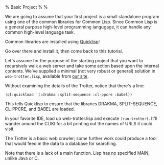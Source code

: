 % Basic Project
%
%

We are going to assume that your first project is a small standalone
program using one of the common libraries for Common Lisp. Since
Common Lisp is a general purpose high-level programming langugage, it
can handle any common high-level language task.

Common libraries are installed using [Quicklisp][Quicklisp]!

Go over there and install it, then come back to this tutorial.


Let's assume for the purpose of the starting project that you want to
recursively walk a web server and take some action based upon the
internal contents. We've supplied a minimal (not very robust or
general) solution in `web-trotter.lisp`, available from [our site](src/web-trotter.lisp).

Without examining the details of the Trotter, notice that there's a
line:

`(ql:quickload '(:drakma :split-sequence :cl-ppcre :babel))`


This tells Quicklisp to ensure that the libraries DRAKMA,
SPLIT-SEQUENCE, CL-PPCRE, and BABEL are loaded.

In your favorite IDE, load up web-trotter.lisp and execute
`(run-trotter)`. It'll wander around the CLIKI for a bit printing out
the names of URLS it could visit.

The Trotter is a basic web crawler; some further work could produce a
tool that would feed in the data to a database for searching.

Note that there is a lack of a main function. Lisp has no specified
MAIN, unlike Java or C.

[Quicklisp]: http://www.quicklisp.org/
